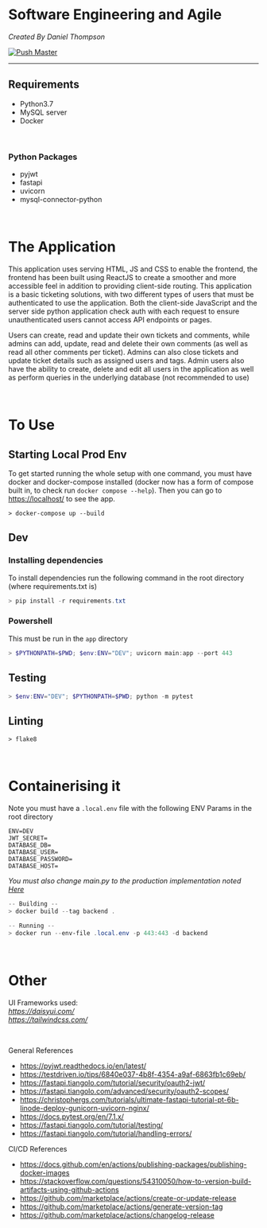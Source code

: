 
# Software Engineering and Agile


*Created By Daniel Thompson*

[![Push Master](https://github.com/danielth-uk/QAC020X328K/actions/workflows/push_master.yaml/badge.svg?branch=master)](https://github.com/danielth-uk/QAC020X328K/actions/workflows/push_master.yaml)

<hr/>


## Requirements

- Python3.7
- MySQL server
- Docker

<br />

### Python Packages 
- pyjwt
- fastapi
- uvicorn
- mysql-connector-python

<br />

# The Application


This application uses serving HTML, JS and CSS to enable the frontend, the frontend has been built using ReactJS to create a smoother and more accessible feel in addition to providing client-side routing. This application is a basic ticketing solutions, with two different types of users that must be authenticated to use the application. Both the client-side JavaScript and the server side python application check auth with each request to ensure unauthenticated users cannot access API endpoints or pages.

Users can create, read and update their own tickets and comments, while admins can add, update, read and delete their own comments (as well as read all other comments per ticket). Admins can also close tickets and update ticket details such as assigned users and tags. Admin users also have the ability to create, delete and edit all users in the application as well as perform queries in the underlying database (not recommended to use)


<br />

# To Use 

## Starting Local Prod Env

To get started running the whole setup with one command, you must have docker and docker-compose installed (docker now has a form of compose built in, to check run `docker compose --help`). Then you can go to [https://localhost/](https://localhost/) to see the app.

```
> docker-compose up --build
```


## Dev

### Installing dependencies

To install dependencies run the following command in the root directory (where requirements.txt is)

```powershell
> pip install -r requirements.txt
```


### Powershell

This must be run in the `app` directory
``` powershell
> $PYTHONPATH=$PWD; $env:ENV="DEV"; uvicorn main:app --port 443
```

## Testing

``` powershell
> $env:ENV="DEV"; $PYTHONPATH=$PWD; python -m pytest
```

## Linting
```
> flake8
```

<br />

# Containerising it

Note you must have a `.local.env` file with the following ENV Params in the root directory

```ENV
ENV=DEV
JWT_SECRET=
DATABASE_DB=
DATABASE_USER=
DATABASE_PASSWORD=
DATABASE_HOST=
```

*You must also change main.py to the production implementation noted [Here](#dev)*

``` powershell
-- Building --
> docker build --tag backend .

-- Running --
> docker run --env-file .local.env -p 443:443 -d backend
```

<br />

# Other
UI Frameworks used:
<br />
*https://daisyui.com/*  
*https://tailwindcss.com/*

<br />

General References
* https://pyjwt.readthedocs.io/en/latest/
* https://testdriven.io/tips/6840e037-4b8f-4354-a9af-6863fb1c69eb/
* https://fastapi.tiangolo.com/tutorial/security/oauth2-jwt/
* https://fastapi.tiangolo.com/advanced/security/oauth2-scopes/
* https://christophergs.com/tutorials/ultimate-fastapi-tutorial-pt-6b-linode-deploy-gunicorn-uvicorn-nginx/
* https://docs.pytest.org/en/7.1.x/
* https://fastapi.tiangolo.com/tutorial/testing/
* https://fastapi.tiangolo.com/tutorial/handling-errors/


CI/CD References
* https://docs.github.com/en/actions/publishing-packages/publishing-docker-images
* https://stackoverflow.com/questions/54310050/how-to-version-build-artifacts-using-github-actions
* https://github.com/marketplace/actions/create-or-update-release
* https://github.com/marketplace/actions/generate-version-tag
* https://github.com/marketplace/actions/changelog-release